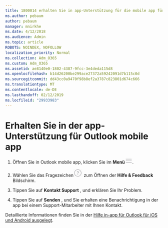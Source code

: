```yaml
---
title: 1800014 erhalten Sie in app-Unterstützung für die mobile app für Outlook
ms.author: pebaum
author: pebaum
manager: mnirkhe
ms.date: 4/12/2018
ms.audience: Admin
ms.topic: article
ROBOTS: NOINDEX, NOFOLLOW
localization_priority: Normal
ms.collection: Adm_O365
ms.custom: Adm_O365
ms.assetid: ae8140e0-1802-4387-9fcc-3e4deda115d8
ms.openlocfilehash: b14d26200be299ace27372a59242091d7b115c0d
ms.sourcegitcommit: dd43cc0a9470f98b8ef2a3787c823801d674c666
ms.translationtype: MT
ms.contentlocale: de-DE
ms.lasthandoff: 02/12/2019
ms.locfileid: "29933983"
---
```

# <a name="get-in-app-support-for-the-outlook-mobile-app"></a>Erhalten Sie in der app-Unterstützung für Outlook mobile app

1. Öffnen Sie in Outlook mobile app, klicken Sie im **Menü**![der Menüschaltfläche](media/265b9089-9630-42dd-a244-d9a412d8fe47.png).
    
2. Wählen Sie das Fragezeichen![die Hilfeschaltfläche](media/3b8cbf5a-6ced-4d79-b53c-fa82045c3e25.png) zum Öffnen der **Hilfe &amp; Feedback** Bildschirm. 
    
3. Tippen Sie auf **Kontakt Support** , und erklären Sie Ihr Problem. 
    
4. Tippen Sie auf **Senden** , und Sie erhalten eine Benachrichtigung in der app bei einem Support-Mitarbeiter mit Ihnen Kontakt. 
    
Detaillierte Informationen finden Sie in der [Hilfe in-app für Outlook für iOS und Android ausgelegt](https://support.office.com/article/218a22d1-9fa5-4889-b689-de1c63493243.aspx#ID0EAABAAA=Contact_Support).
  

